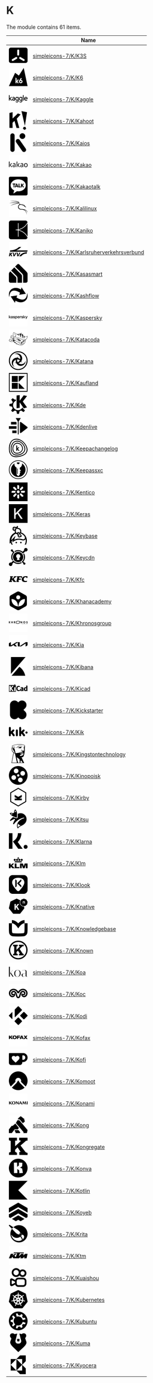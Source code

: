 # K

The module contains 61 items.



| |Name|
|:---:|---|
| ![illustration of simpleicons-7/K/K3S](../../simpleicons-7/K/K3S.png) | [simpleicons-7/K/K3S](../../simpleicons-7/K/K3S.md) |
| ![illustration of simpleicons-7/K/K6](../../simpleicons-7/K/K6.png) | [simpleicons-7/K/K6](../../simpleicons-7/K/K6.md) |
| ![illustration of simpleicons-7/K/Kaggle](../../simpleicons-7/K/Kaggle.png) | [simpleicons-7/K/Kaggle](../../simpleicons-7/K/Kaggle.md) |
| ![illustration of simpleicons-7/K/Kahoot](../../simpleicons-7/K/Kahoot.png) | [simpleicons-7/K/Kahoot](../../simpleicons-7/K/Kahoot.md) |
| ![illustration of simpleicons-7/K/Kaios](../../simpleicons-7/K/Kaios.png) | [simpleicons-7/K/Kaios](../../simpleicons-7/K/Kaios.md) |
| ![illustration of simpleicons-7/K/Kakao](../../simpleicons-7/K/Kakao.png) | [simpleicons-7/K/Kakao](../../simpleicons-7/K/Kakao.md) |
| ![illustration of simpleicons-7/K/Kakaotalk](../../simpleicons-7/K/Kakaotalk.png) | [simpleicons-7/K/Kakaotalk](../../simpleicons-7/K/Kakaotalk.md) |
| ![illustration of simpleicons-7/K/Kalilinux](../../simpleicons-7/K/Kalilinux.png) | [simpleicons-7/K/Kalilinux](../../simpleicons-7/K/Kalilinux.md) |
| ![illustration of simpleicons-7/K/Kaniko](../../simpleicons-7/K/Kaniko.png) | [simpleicons-7/K/Kaniko](../../simpleicons-7/K/Kaniko.md) |
| ![illustration of simpleicons-7/K/Karlsruherverkehrsverbund](../../simpleicons-7/K/Karlsruherverkehrsverbund.png) | [simpleicons-7/K/Karlsruherverkehrsverbund](../../simpleicons-7/K/Karlsruherverkehrsverbund.md) |
| ![illustration of simpleicons-7/K/Kasasmart](../../simpleicons-7/K/Kasasmart.png) | [simpleicons-7/K/Kasasmart](../../simpleicons-7/K/Kasasmart.md) |
| ![illustration of simpleicons-7/K/Kashflow](../../simpleicons-7/K/Kashflow.png) | [simpleicons-7/K/Kashflow](../../simpleicons-7/K/Kashflow.md) |
| ![illustration of simpleicons-7/K/Kaspersky](../../simpleicons-7/K/Kaspersky.png) | [simpleicons-7/K/Kaspersky](../../simpleicons-7/K/Kaspersky.md) |
| ![illustration of simpleicons-7/K/Katacoda](../../simpleicons-7/K/Katacoda.png) | [simpleicons-7/K/Katacoda](../../simpleicons-7/K/Katacoda.md) |
| ![illustration of simpleicons-7/K/Katana](../../simpleicons-7/K/Katana.png) | [simpleicons-7/K/Katana](../../simpleicons-7/K/Katana.md) |
| ![illustration of simpleicons-7/K/Kaufland](../../simpleicons-7/K/Kaufland.png) | [simpleicons-7/K/Kaufland](../../simpleicons-7/K/Kaufland.md) |
| ![illustration of simpleicons-7/K/Kde](../../simpleicons-7/K/Kde.png) | [simpleicons-7/K/Kde](../../simpleicons-7/K/Kde.md) |
| ![illustration of simpleicons-7/K/Kdenlive](../../simpleicons-7/K/Kdenlive.png) | [simpleicons-7/K/Kdenlive](../../simpleicons-7/K/Kdenlive.md) |
| ![illustration of simpleicons-7/K/Keepachangelog](../../simpleicons-7/K/Keepachangelog.png) | [simpleicons-7/K/Keepachangelog](../../simpleicons-7/K/Keepachangelog.md) |
| ![illustration of simpleicons-7/K/Keepassxc](../../simpleicons-7/K/Keepassxc.png) | [simpleicons-7/K/Keepassxc](../../simpleicons-7/K/Keepassxc.md) |
| ![illustration of simpleicons-7/K/Kentico](../../simpleicons-7/K/Kentico.png) | [simpleicons-7/K/Kentico](../../simpleicons-7/K/Kentico.md) |
| ![illustration of simpleicons-7/K/Keras](../../simpleicons-7/K/Keras.png) | [simpleicons-7/K/Keras](../../simpleicons-7/K/Keras.md) |
| ![illustration of simpleicons-7/K/Keybase](../../simpleicons-7/K/Keybase.png) | [simpleicons-7/K/Keybase](../../simpleicons-7/K/Keybase.md) |
| ![illustration of simpleicons-7/K/Keycdn](../../simpleicons-7/K/Keycdn.png) | [simpleicons-7/K/Keycdn](../../simpleicons-7/K/Keycdn.md) |
| ![illustration of simpleicons-7/K/Kfc](../../simpleicons-7/K/Kfc.png) | [simpleicons-7/K/Kfc](../../simpleicons-7/K/Kfc.md) |
| ![illustration of simpleicons-7/K/Khanacademy](../../simpleicons-7/K/Khanacademy.png) | [simpleicons-7/K/Khanacademy](../../simpleicons-7/K/Khanacademy.md) |
| ![illustration of simpleicons-7/K/Khronosgroup](../../simpleicons-7/K/Khronosgroup.png) | [simpleicons-7/K/Khronosgroup](../../simpleicons-7/K/Khronosgroup.md) |
| ![illustration of simpleicons-7/K/Kia](../../simpleicons-7/K/Kia.png) | [simpleicons-7/K/Kia](../../simpleicons-7/K/Kia.md) |
| ![illustration of simpleicons-7/K/Kibana](../../simpleicons-7/K/Kibana.png) | [simpleicons-7/K/Kibana](../../simpleicons-7/K/Kibana.md) |
| ![illustration of simpleicons-7/K/Kicad](../../simpleicons-7/K/Kicad.png) | [simpleicons-7/K/Kicad](../../simpleicons-7/K/Kicad.md) |
| ![illustration of simpleicons-7/K/Kickstarter](../../simpleicons-7/K/Kickstarter.png) | [simpleicons-7/K/Kickstarter](../../simpleicons-7/K/Kickstarter.md) |
| ![illustration of simpleicons-7/K/Kik](../../simpleicons-7/K/Kik.png) | [simpleicons-7/K/Kik](../../simpleicons-7/K/Kik.md) |
| ![illustration of simpleicons-7/K/Kingstontechnology](../../simpleicons-7/K/Kingstontechnology.png) | [simpleicons-7/K/Kingstontechnology](../../simpleicons-7/K/Kingstontechnology.md) |
| ![illustration of simpleicons-7/K/Kinopoisk](../../simpleicons-7/K/Kinopoisk.png) | [simpleicons-7/K/Kinopoisk](../../simpleicons-7/K/Kinopoisk.md) |
| ![illustration of simpleicons-7/K/Kirby](../../simpleicons-7/K/Kirby.png) | [simpleicons-7/K/Kirby](../../simpleicons-7/K/Kirby.md) |
| ![illustration of simpleicons-7/K/Kitsu](../../simpleicons-7/K/Kitsu.png) | [simpleicons-7/K/Kitsu](../../simpleicons-7/K/Kitsu.md) |
| ![illustration of simpleicons-7/K/Klarna](../../simpleicons-7/K/Klarna.png) | [simpleicons-7/K/Klarna](../../simpleicons-7/K/Klarna.md) |
| ![illustration of simpleicons-7/K/Klm](../../simpleicons-7/K/Klm.png) | [simpleicons-7/K/Klm](../../simpleicons-7/K/Klm.md) |
| ![illustration of simpleicons-7/K/Klook](../../simpleicons-7/K/Klook.png) | [simpleicons-7/K/Klook](../../simpleicons-7/K/Klook.md) |
| ![illustration of simpleicons-7/K/Knative](../../simpleicons-7/K/Knative.png) | [simpleicons-7/K/Knative](../../simpleicons-7/K/Knative.md) |
| ![illustration of simpleicons-7/K/Knowledgebase](../../simpleicons-7/K/Knowledgebase.png) | [simpleicons-7/K/Knowledgebase](../../simpleicons-7/K/Knowledgebase.md) |
| ![illustration of simpleicons-7/K/Known](../../simpleicons-7/K/Known.png) | [simpleicons-7/K/Known](../../simpleicons-7/K/Known.md) |
| ![illustration of simpleicons-7/K/Koa](../../simpleicons-7/K/Koa.png) | [simpleicons-7/K/Koa](../../simpleicons-7/K/Koa.md) |
| ![illustration of simpleicons-7/K/Koc](../../simpleicons-7/K/Koc.png) | [simpleicons-7/K/Koc](../../simpleicons-7/K/Koc.md) |
| ![illustration of simpleicons-7/K/Kodi](../../simpleicons-7/K/Kodi.png) | [simpleicons-7/K/Kodi](../../simpleicons-7/K/Kodi.md) |
| ![illustration of simpleicons-7/K/Kofax](../../simpleicons-7/K/Kofax.png) | [simpleicons-7/K/Kofax](../../simpleicons-7/K/Kofax.md) |
| ![illustration of simpleicons-7/K/Kofi](../../simpleicons-7/K/Kofi.png) | [simpleicons-7/K/Kofi](../../simpleicons-7/K/Kofi.md) |
| ![illustration of simpleicons-7/K/Komoot](../../simpleicons-7/K/Komoot.png) | [simpleicons-7/K/Komoot](../../simpleicons-7/K/Komoot.md) |
| ![illustration of simpleicons-7/K/Konami](../../simpleicons-7/K/Konami.png) | [simpleicons-7/K/Konami](../../simpleicons-7/K/Konami.md) |
| ![illustration of simpleicons-7/K/Kong](../../simpleicons-7/K/Kong.png) | [simpleicons-7/K/Kong](../../simpleicons-7/K/Kong.md) |
| ![illustration of simpleicons-7/K/Kongregate](../../simpleicons-7/K/Kongregate.png) | [simpleicons-7/K/Kongregate](../../simpleicons-7/K/Kongregate.md) |
| ![illustration of simpleicons-7/K/Konva](../../simpleicons-7/K/Konva.png) | [simpleicons-7/K/Konva](../../simpleicons-7/K/Konva.md) |
| ![illustration of simpleicons-7/K/Kotlin](../../simpleicons-7/K/Kotlin.png) | [simpleicons-7/K/Kotlin](../../simpleicons-7/K/Kotlin.md) |
| ![illustration of simpleicons-7/K/Koyeb](../../simpleicons-7/K/Koyeb.png) | [simpleicons-7/K/Koyeb](../../simpleicons-7/K/Koyeb.md) |
| ![illustration of simpleicons-7/K/Krita](../../simpleicons-7/K/Krita.png) | [simpleicons-7/K/Krita](../../simpleicons-7/K/Krita.md) |
| ![illustration of simpleicons-7/K/Ktm](../../simpleicons-7/K/Ktm.png) | [simpleicons-7/K/Ktm](../../simpleicons-7/K/Ktm.md) |
| ![illustration of simpleicons-7/K/Kuaishou](../../simpleicons-7/K/Kuaishou.png) | [simpleicons-7/K/Kuaishou](../../simpleicons-7/K/Kuaishou.md) |
| ![illustration of simpleicons-7/K/Kubernetes](../../simpleicons-7/K/Kubernetes.png) | [simpleicons-7/K/Kubernetes](../../simpleicons-7/K/Kubernetes.md) |
| ![illustration of simpleicons-7/K/Kubuntu](../../simpleicons-7/K/Kubuntu.png) | [simpleicons-7/K/Kubuntu](../../simpleicons-7/K/Kubuntu.md) |
| ![illustration of simpleicons-7/K/Kuma](../../simpleicons-7/K/Kuma.png) | [simpleicons-7/K/Kuma](../../simpleicons-7/K/Kuma.md) |
| ![illustration of simpleicons-7/K/Kyocera](../../simpleicons-7/K/Kyocera.png) | [simpleicons-7/K/Kyocera](../../simpleicons-7/K/Kyocera.md) |




